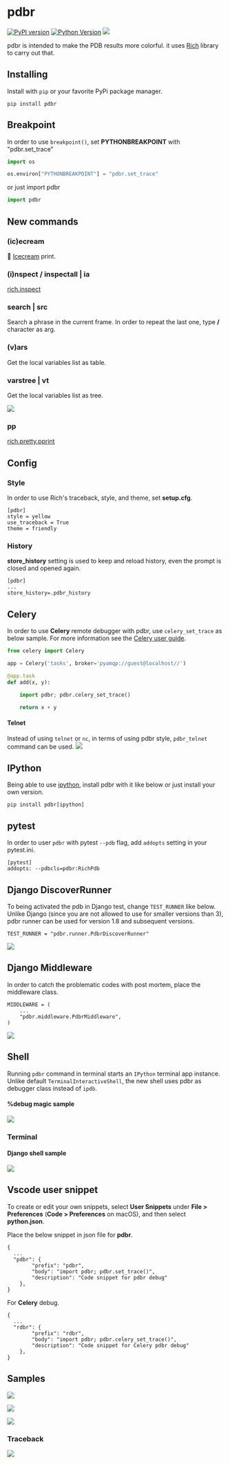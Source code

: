 # pdbr

[![PyPI version](https://badge.fury.io/py/pdbr.svg)](https://pypi.org/project/pdbr/) [![Python Version](https://img.shields.io/pypi/pyversions/pdbr.svg)](https://pypi.org/project/pdbr/) [![](https://github.com/cansarigol/pdbr/workflows/Test/badge.svg)](https://github.com/cansarigol/pdbr/actions?query=workflow%3ATest)

pdbr is intended to make the PDB results more colorful. it uses [Rich](https://github.com/willmcgugan/rich) library to carry out that.


## Installing

Install with `pip` or your favorite PyPi package manager.

```
pip install pdbr
```


## Breakpoint

In order to use ```breakpoint()```, set **PYTHONBREAKPOINT** with "pdbr.set_trace"

```python
import os

os.environ["PYTHONBREAKPOINT"] = "pdbr.set_trace"
```

or just import pdbr

```python
import pdbr
```

## New commands
### (ic)ecream
🍦 [Icecream](https://github.com/gruns/icecream) print.
### (i)nspect / inspectall | ia
[rich.inspect](https://rich.readthedocs.io/en/latest/introduction.html?s=03#rich-inspector)
### search | src
Search a phrase in the current frame.
In order to repeat the last one, type **/** character as arg.
### (v)ars
Get the local variables list as table.
### varstree | vt
Get the local variables list as tree.

![](/images/image5.png)

### pp
[rich.pretty.pprint](https://rich.readthedocs.io/en/latest/reference/pretty.html?highlight=pprint#rich.pretty.pprint)


## Config
### Style
In order to use Rich's traceback, style, and theme, set **setup.cfg**.

```
[pdbr]
style = yellow
use_traceback = True
theme = friendly
```

### History
**store_history** setting is used to keep and reload history, even the prompt is closed and opened again.
```
[pdbr]
...
store_history=.pdbr_history
```

## Celery
In order to use **Celery** remote debugger with pdbr, use ```celery_set_trace``` as below sample. For more information see the [Celery user guide](https://docs.celeryproject.org/en/stable/userguide/debugging.html).

```python
from celery import Celery

app = Celery('tasks', broker='pyamqp://guest@localhost//')

@app.task
def add(x, y):

    import pdbr; pdbr.celery_set_trace()

    return x + y

```
#### Telnet
Instead of using `telnet` or `nc`, in terms of using pdbr style, `pdbr_telnet` command can be used.
![](/images/image6.png)


## IPython

Being able to use [ipython](https://ipython.readthedocs.io/), install pdbr with it like below or just install your own version.

```
pip install pdbr[ipython]
```

## pytest
In order to user `pdbr` with pytest `--pdb` flag, add `addopts` setting in your pytest.ini.

```
[pytest]
addopts: --pdbcls=pdbr:RichPdb
```
## Django DiscoverRunner
To being activated the pdb in Django test, change `TEST_RUNNER` like below. Unlike Django (since you are not allowed to use for smaller versions than 3), pdbr runner can be used for version 1.8 and subsequent versions.

```
TEST_RUNNER = "pdbr.runner.PdbrDiscoverRunner"
```
![](/images/image10.png)
## Django Middleware
In order to catch the problematic codes with post mortem, place the middleware class.

```
MIDDLEWARE = (
    ...
    "pdbr.middleware.PdbrMiddleware",
)
```
![](/images/image11.png)
## Shell
Running `pdbr` command in terminal starts an `IPython` terminal app instance. Unlike default `TerminalInteractiveShell`, the new shell uses pdbr as debugger class instead of `ipdb`.
#### %debug magic sample
![](/images/image9.png)
### Terminal
#### Django shell sample
![](/images/image7.png)

## Vscode user snippet

To create or edit your own snippets, select **User Snippets** under **File > Preferences** (**Code > Preferences** on macOS), and then select **python.json**.

Place the below snippet in json file for **pdbr**.

```
{
  ...
  "pdbr": {
        "prefix": "pdbr",
        "body": "import pdbr; pdbr.set_trace()",
        "description": "Code snippet for pdbr debug"
    },
}
```

For **Celery** debug.

```
{
  ...
  "rdbr": {
        "prefix": "rdbr",
        "body": "import pdbr; pdbr.celery_set_trace()",
        "description": "Code snippet for Celery pdbr debug"
    },
}
```

## Samples
![](/images/image1.png)

![](/images/image3.png)

![](/images/image4.png)

### Traceback
![](/images/image2.png)
